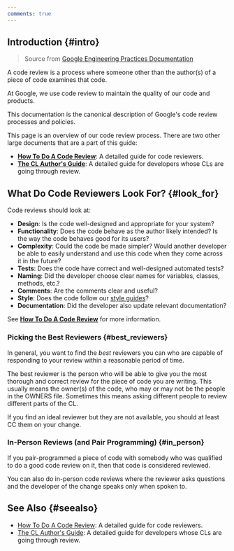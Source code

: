 ```yaml
---
comments: true
---
```



## Introduction {#intro}

> Source from [Google Engineering Practices Documentation](https://github.com/google/eng-practices)

A code review is a process where someone other than the author(s) of a piece of
code examines that code.

At Google, we use code review to maintain the quality of our code and products.

This documentation is the canonical description of Google's code review
processes and policies.

This page is an overview of our code review process. There are two other large
documents that are a part of this guide:

- **[How To Do A Code Review](reviewer/index.md)**: A detailed guide for code
    reviewers.
- **[The CL Author's Guide](developer/index.md)**: A detailed guide for
    developers whose CLs are going through review.

## What Do Code Reviewers Look For? {#look_for}

Code reviews should look at:

- **Design**: Is the code well-designed and appropriate for your system?
- **Functionality**: Does the code behave as the author likely intended? Is
    the way the code behaves good for its users?
- **Complexity**: Could the code be made simpler? Would another developer be
    able to easily understand and use this code when they come across it in the
    future?
- **Tests**: Does the code have correct and well-designed automated tests?
- **Naming**: Did the developer choose clear names for variables, classes,
    methods, etc.?
- **Comments**: Are the comments clear and useful?
- **Style**: Does the code follow our
    [style guides](http://google.github.io/styleguide/)?
- **Documentation**: Did the developer also update relevant documentation?

See **[How To Do A Code Review](reviewer/index.md)** for more information.

### Picking the Best Reviewers {#best_reviewers}

In general, you want to find the *best* reviewers you can who are capable of
responding to your review within a reasonable period of time.

The best reviewer is the person who will be able to give you the most thorough
and correct review for the piece of code you are writing. This usually means the
owner(s) of the code, who may or may not be the people in the OWNERS file.
Sometimes this means asking different people to review different parts of the
CL.

If you find an ideal reviewer but they are not available, you should at least CC
them on your change.

### In-Person Reviews (and Pair Programming) {#in_person}

If you pair-programmed a piece of code with somebody who was qualified to do a
good code review on it, then that code is considered reviewed.

You can also do in-person code reviews where the reviewer asks questions and the
developer of the change speaks only when spoken to.

## See Also {#seealso}

- [How To Do A Code Review](reviewer/index.md): A detailed guide for code
    reviewers.
- [The CL Author's Guide](developer/index.md): A detailed guide for developers
    whose CLs are going through review.
